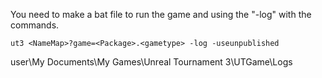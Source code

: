 You need to make a bat file to run the game and using the "-log" with the commands.

```
ut3 <NameMap>?game=<Package>.<gametype> -log -useunpublished
```

user\My Documents\My Games\Unreal Tournament 3\UTGame\Logs